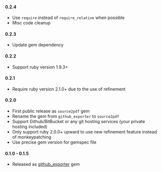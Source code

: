 #### 0.2.4

- Use `require` instead of `require_relative` when possible
- Misc code cleanup

#### 0.2.3

- Update gem dependency

#### 0.2.2

- Support ruby version 1.9.3+

#### 0.2.1

- Require ruby version 2.1.0+ due to the use of refinement

#### 0.2.0

- First public release as `source2pdf` gem
- Rename the gem from `github_exporter` to `source2pdf`
- Support Github/BitBucket or any git hosting services (your private hosting included)
- Only support ruby 2.0.0+ upward to use new refinement feature instead of monkeypatching
- Use precise gem version for gemspec file

#### 0.1.0 - 0.1.5

- Released as [github_exporter][] gem

[semantic versioning]: http://semver.org
[github_exporter]: https://github.com/agilecreativity/github_exporter
